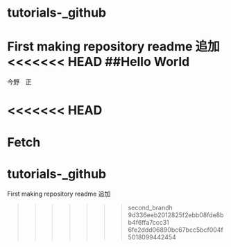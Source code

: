 # tutorials-_github
First making repository
readme 追加
<<<<<<< HEAD
##Hello World
=======
今野　正

<<<<<<< HEAD
=======
Fetch
=======
# tutorials-_github
First making repository
readme 追加
>>>>>>> second_brandh
>>>>>>> 9d336eeb2012825f2ebb08fde8bb4f6ffa7ccc31
>>>>>>> 6fe2ddd06890bc67bcc5bcf004f5018099442454
